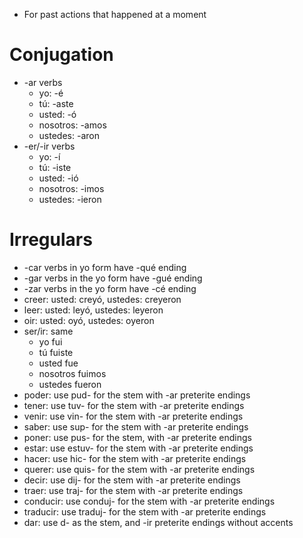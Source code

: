 - For past actions that happened at a moment

# Conjugation
- -ar verbs
  - yo: -é
  - tú: -aste
  - usted: -ó
  - nosotros: -amos
  - ustedes: -aron
- -er/-ir verbs
  - yo: -í
  - tú: -iste
  - usted: -ió
  - nosotros: -imos
  - ustedes: -ieron

# Irregulars
- -car verbs in yo form have -qué ending
- -gar verbs in the yo form have -gué ending
- -zar verbs in the yo form have -cé ending
- creer: usted: creyó, ustedes: creyeron
- leer: usted: leyó, ustedes: leyeron
- oir: usted: oyó, ustedes: oyeron
- ser/ir: same
  - yo fui
  - tú fuiste
  - usted fue
  - nosotros fuimos
  - ustedes fueron
- poder: use pud- for the stem with -ar preterite endings
- tener: use tuv- for the stem with -ar preterite endings
- venir: use vin- for the stem with -ar preterite endings
- saber: use sup- for the stem with -ar preterite endings
- poner: use pus- for the stem, with -ar preterite endings
- estar: use estuv- for the stem with -ar preterite endings
- hacer: use hic- for the stem with -ar preterite endings
- querer: use quis- for the stem with -ar preterite endings
- decir: use dij- for the stem with -ar preterite endings
- traer: use traj- for the stem with -ar preterite endings
- conducir: use conduj- for the stem with -ar preterite endings
- traducir: use traduj- for the stem with -ar preterite endings
- dar: use d- as the stem, and -ir preterite endings without accents